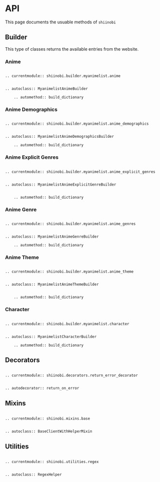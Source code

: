 # API

This page documents the usuable methods of `shiinobi`

## Builder

This type of classes returns the available entries from the website.

### Anime

```{eval-rst}

.. currentmodule:: shiinobi.builder.myanimelist.anime


.. autoclass:: MyanimelistAnimeBuilder

    .. automethod:: build_dictionary

```

### Anime Demographics

```{eval-rst}

.. currentmodule:: shiinobi.builder.myanimelist.anime_demographics


.. autoclass:: MyanimelistAnimeDemographicsBuilder

    .. automethod:: build_dictionary

```

### Anime Explicit Genres

```{eval-rst}

.. currentmodule:: shiinobi.builder.myanimelist.anime_explicit_genres


.. autoclass:: MyanimelistAnimeExplicitGenreBuilder


    .. automethod:: build_dictionary

```

### Anime Genre

```{eval-rst}

.. currentmodule:: shiinobi.builder.myanimelist.anime_genres


.. autoclass:: MyanimelistAnimeGenreBuilder

    .. automethod:: build_dictionary

```

### Anime Theme

```{eval-rst}

.. currentmodule:: shiinobi.builder.myanimelist.anime_theme


.. autoclass:: MyanimelistAnimeThemeBuilder


    .. automethod:: build_dictionary

```

### Character

```{eval-rst}

.. currentmodule:: shiinobi.builder.myanimelist.character


.. autoclass:: MyanimelistCharacterBuilder

    .. automethod:: build_dictionary

```

## Decorators

```{eval-rst}

.. currentmodule:: shiinobi.decorators.return_error_decorator


.. autodecorator:: return_on_error

```

## Mixins

```{eval-rst}

.. currentmodule:: shiinobi.mixins.base


.. autoclass:: BaseClientWithHelperMixin

```

## Utilities

```{eval-rst}

.. currentmodule:: shiinobi.utilities.regex


.. autoclass:: RegexHelper

```
